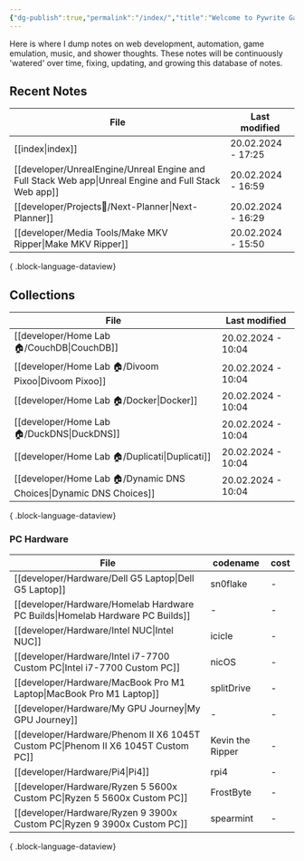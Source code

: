 ```yaml
---
{"dg-publish":true,"permalink":"/index/","title":"Welcome to Pywrite Garden","tags":["gardenEntry"],"noteIcon":""}
---
```



Here is where I dump notes on web development, automation, game emulation, music, and shower thoughts. These notes will be continuously 'watered' over time, fixing, updating, and growing this database of notes. 

## Recent Notes
| File                                                                                                     | Last modified      |
| -------------------------------------------------------------------------------------------------------- | ------------------ |
| [[index\|index]]                                                                                      | 20.02.2024 - 17:25 |
| [[developer/UnrealEngine/Unreal Engine and Full Stack Web app\|Unreal Engine and Full Stack Web app]] | 20.02.2024 - 16:59 |
| [[developer/Projects📐/Next-Planner\|Next-Planner]]                                                   | 20.02.2024 - 16:29 |
| [[developer/Media Tools/Make MKV Ripper\|Make MKV Ripper]]                                            | 20.02.2024 - 15:50 |

{ .block-language-dataview}

## Collections
| File                                                                  | Last modified      |
| --------------------------------------------------------------------- | ------------------ |
| [[developer/Home Lab 🏠/CouchDB\|CouchDB]]                         | 20.02.2024 - 10:04 |
| [[developer/Home Lab 🏠/Divoom Pixoo\|Divoom Pixoo]]               | 20.02.2024 - 10:04 |
| [[developer/Home Lab 🏠/Docker\|Docker]]                           | 20.02.2024 - 10:04 |
| [[developer/Home Lab 🏠/DuckDNS\|DuckDNS]]                         | 20.02.2024 - 10:04 |
| [[developer/Home Lab 🏠/Duplicati\|Duplicati]]                     | 20.02.2024 - 10:04 |
| [[developer/Home Lab 🏠/Dynamic DNS Choices\|Dynamic DNS Choices]] | 20.02.2024 - 10:04 |

{ .block-language-dataview}

### PC Hardware
| File                                                                                 | codename         | cost |
| ------------------------------------------------------------------------------------ | ---------------- | ---- |
| [[developer/Hardware/Dell G5 Laptop\|Dell G5 Laptop]]                             | sn0flake         | \-   |
| [[developer/Hardware/Homelab Hardware PC Builds\|Homelab Hardware PC Builds]]     | \-               | \-   |
| [[developer/Hardware/Intel NUC\|Intel NUC]]                                       | icicle           | \-   |
| [[developer/Hardware/Intel i7-7700 Custom PC\|Intel i7-7700 Custom PC]]           | nicOS            | \-   |
| [[developer/Hardware/MacBook Pro M1 Laptop\|MacBook Pro M1 Laptop]]               | splitDrive       | \-   |
| [[developer/Hardware/My GPU Journey\|My GPU Journey]]                             | \-               | \-   |
| [[developer/Hardware/Phenom II X6 1045T Custom PC\|Phenom II X6 1045T Custom PC]] | Kevin the Ripper | \-   |
| [[developer/Hardware/Pi4\|Pi4]]                                                   | rpi4             | \-   |
| [[developer/Hardware/Ryzen 5 5600x Custom PC\|Ryzen 5 5600x Custom PC]]           | FrostByte        | \-   |
| [[developer/Hardware/Ryzen 9 3900x Custom PC\|Ryzen 9 3900x Custom PC]]           | spearmint        | \-   |

{ .block-language-dataview}

